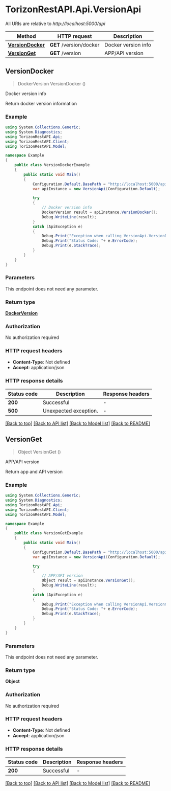 # TorizonRestAPI.Api.VersionApi

All URIs are relative to *http://localhost:5000/api*

Method | HTTP request | Description
------------- | ------------- | -------------
[**VersionDocker**](VersionApi.md#versiondocker) | **GET** /version/docker | Docker version info
[**VersionGet**](VersionApi.md#versionget) | **GET** /version | APP/API version



## VersionDocker

> DockerVersion VersionDocker ()

Docker version info

Return docker version information

### Example

```csharp
using System.Collections.Generic;
using System.Diagnostics;
using TorizonRestAPI.Api;
using TorizonRestAPI.Client;
using TorizonRestAPI.Model;

namespace Example
{
    public class VersionDockerExample
    {
        public static void Main()
        {
            Configuration.Default.BasePath = "http://localhost:5000/api";
            var apiInstance = new VersionApi(Configuration.Default);

            try
            {
                // Docker version info
                DockerVersion result = apiInstance.VersionDocker();
                Debug.WriteLine(result);
            }
            catch (ApiException e)
            {
                Debug.Print("Exception when calling VersionApi.VersionDocker: " + e.Message );
                Debug.Print("Status Code: "+ e.ErrorCode);
                Debug.Print(e.StackTrace);
            }
        }
    }
}
```

### Parameters

This endpoint does not need any parameter.

### Return type

[**DockerVersion**](DockerVersion.md)

### Authorization

No authorization required

### HTTP request headers

- **Content-Type**: Not defined
- **Accept**: application/json

### HTTP response details
| Status code | Description | Response headers |
|-------------|-------------|------------------|
| **200** | Successful |  -  |
| **500** | Unexpected exception. |  -  |

[[Back to top]](#)
[[Back to API list]](../README.md#documentation-for-api-endpoints)
[[Back to Model list]](../README.md#documentation-for-models)
[[Back to README]](../README.md)


## VersionGet

> Object VersionGet ()

APP/API version

Return app and API version

### Example

```csharp
using System.Collections.Generic;
using System.Diagnostics;
using TorizonRestAPI.Api;
using TorizonRestAPI.Client;
using TorizonRestAPI.Model;

namespace Example
{
    public class VersionGetExample
    {
        public static void Main()
        {
            Configuration.Default.BasePath = "http://localhost:5000/api";
            var apiInstance = new VersionApi(Configuration.Default);

            try
            {
                // APP/API version
                Object result = apiInstance.VersionGet();
                Debug.WriteLine(result);
            }
            catch (ApiException e)
            {
                Debug.Print("Exception when calling VersionApi.VersionGet: " + e.Message );
                Debug.Print("Status Code: "+ e.ErrorCode);
                Debug.Print(e.StackTrace);
            }
        }
    }
}
```

### Parameters

This endpoint does not need any parameter.

### Return type

**Object**

### Authorization

No authorization required

### HTTP request headers

- **Content-Type**: Not defined
- **Accept**: application/json

### HTTP response details
| Status code | Description | Response headers |
|-------------|-------------|------------------|
| **200** | Successful |  -  |

[[Back to top]](#)
[[Back to API list]](../README.md#documentation-for-api-endpoints)
[[Back to Model list]](../README.md#documentation-for-models)
[[Back to README]](../README.md)

